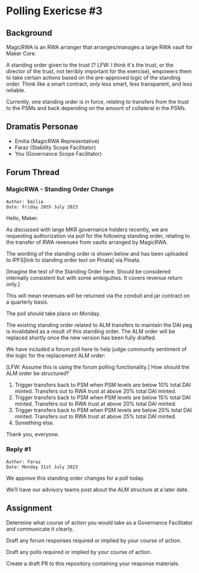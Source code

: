 # Polling Exericse #3

## Background

MagicRWA is an RWA arranger that arranges/manages a large RWA vault for Maker Core.

A standing order given to the trust (? LFW: I think it's the trust, or the director of the trust, not terribly important for the exercise), empowers them to take certain actions based on the pre-approved logic of the standing order. Think like a smart contract, only less smart, less transparent, and less reliable.  

Currently, one standing order is in force, relating to transfers from the trust to the PSMs and back depending on the amount of collateral in the PSMs. 

## Dramatis Personae

* Emilia (MagicRWA Representative)
* Faraz (Stability Scope Facilitator)
* You (Governance Scope Facilitator)


## Forum Thread

### MagicRWA - Standing Order Change 
```
Author: Emilia
Date: Friday 28th July 2023
```

Hello, Maker. 

As discussed with large MKR governance holders recently, we are requesting authorization via poll for the following standing order, relating to the transfer of RWA revenues from vaults arranged by MagicRWA.

The wording of the standing order is shown below and has been uploaded to IPFS[link to standing order text on Pinata] via Pinata.

[Imagine the text of the Standing Order here. Should be considered internally consistent but with some ambiguities. It covers revenue return only.]

This will mean revenues will be returned via the conduit and jar contract on a quarterly basis.

The poll should take place on Monday. 

The existing standing order related to ALM transfers to maintain the DAI peg is invalidated as a result of this standing order. The ALM order will be replaced shortly once the new version has been fully drafted. 

We have included a forum poll here to help judge community sentiment of the logic for the replacement ALM order:

[LFW: Assume this is using the forum polling functionality.]
How should the ALM order be structured?

1. Trigger transfers back to PSM when PSM levels are below 10% total DAI minted. Transfers out to RWA trust at above 20% total DAI minted.
2. Trigger transfers back to PSM when PSM levels are below 15% total DAI minted. Transfers out to RWA trust at above 20% total DAI minted.
3. Trigger transfers back to PSM when PSM levels are below 20% total DAI minted. Transfers out to RWA trust at above 25% total DAI minted.
4. Something else.

Thank you, everyone.

### Reply #1
```
Author: Faraz
Date: Monday 31st July 2023
```

We approve this standing order changes for a poll today.

We’ll have our advisory teams post about the ALM structure at a later date.


## Assignment

Determine what course of action you would take as a Governance Facilitator and communicate it clearly.

Draft any forum responses required or implied by your course of action.

Draft any polls required or implied by your course of action. 

Create a draft PR to this repository containing your response materials.
